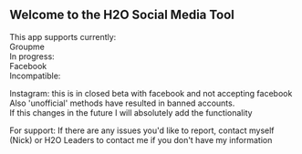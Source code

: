 ## Welcome to the H2O Social Media Tool

This app supports currently: <br>
Groupme <br>
In progress: <br>
Facebook <br>
Incompatible: 

Instagram: this is in closed beta with facebook and not accepting facebook <br>
Also 'unofficial' methods have resulted in banned accounts.<br>
  If this changes in the future I will absolutely add the functionality<br>



For support:
If there are any issues you'd like to report, contact myself (Nick) or H2O Leaders to contact me if you don't have my information

